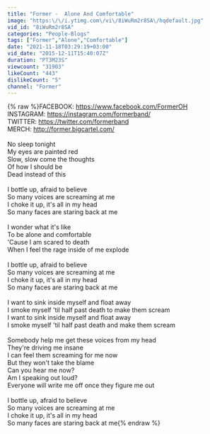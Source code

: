```yaml
---
title: "Former -  Alone And Comfortable"
image: "https:\/\/i.ytimg.com\/vi\/8iWuRm2r8SA\/hqdefault.jpg"
vid_id: "8iWuRm2r8SA"
categories: "People-Blogs"
tags: ["Former","Alone","Comfortable"]
date: "2021-11-18T03:29:19+03:00"
vid_date: "2015-12-11T15:40:07Z"
duration: "PT3M23S"
viewcount: "31903"
likeCount: "443"
dislikeCount: "5"
channel: "Former"
---
```

{% raw %}FACEBOOK: <a rel="nofollow" target="blank" href="https://www.facebook.com/FormerOH">https://www.facebook.com/FormerOH</a><br />INSTAGRAM: <a rel="nofollow" target="blank" href="https://instagram.com/formerband/">https://instagram.com/formerband/</a><br />TWITTER: <a rel="nofollow" target="blank" href="https://twitter.com/formerband">https://twitter.com/formerband</a><br />MERCH: <a rel="nofollow" target="blank" href="http://former.bigcartel.com/">http://former.bigcartel.com/</a><br /><br />No sleep tonight<br />My eyes are painted red<br />Slow, slow come the thoughts<br />Of how I should be <br />Dead instead of this<br /><br />I bottle up, afraid to believe<br />So many voices are screaming at me<br />I choke it up, it's all in my head<br />So many faces are staring back at me<br /><br />I  wonder what it's like <br />To be alone and comfortable<br />'Cause I am scared to death<br />When I feel the rage inside of me explode<br /><br />I bottle up, afraid to believe<br />So many voices are screaming at me<br />I choke it up, it's all in my head<br />So many faces are staring back at me<br /><br />I want to sink inside myself and float away<br />I smoke myself 'til half past death to make them scream<br />I want to sink inside myself and float away<br />I smoke myself 'til half past death and make them scream<br /><br />Somebody help me get these voices from my head<br />They're driving me insane<br />I can feel them screaming for me now<br />But they won't take the blame<br />Can you hear me now?<br />Am I speaking out loud?<br />Everyone will write me off once they figure me out<br /><br />I bottle up, afraid to believe<br />So many voices are screaming at me<br />I choke it up, it's all in my head<br />So many faces are staring back at me{% endraw %}
